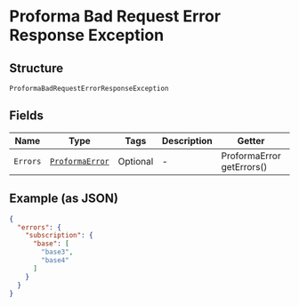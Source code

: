 
# Proforma Bad Request Error Response Exception

## Structure

`ProformaBadRequestErrorResponseException`

## Fields

| Name | Type | Tags | Description | Getter | Setter |
|  --- | --- | --- | --- | --- | --- |
| `Errors` | [`ProformaError`](../../doc/models/proforma-error.md) | Optional | - | ProformaError getErrors() | setErrors(ProformaError errors) |

## Example (as JSON)

```json
{
  "errors": {
    "subscription": {
      "base": [
        "base3",
        "base4"
      ]
    }
  }
}
```

